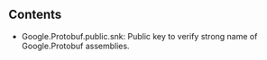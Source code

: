 Contents
--------

- Google.Protobuf.public.snk:
  Public key to verify strong name of Google.Protobuf assemblies.